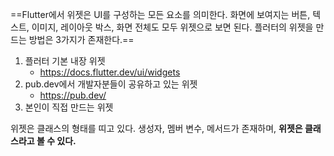 
==Flutter에서 위젯은 UI를 구성하는 모든 요소를 의미한다.
화면에 보여지는 버튼, 텍스트, 이미지, 레이아웃 박스, 화면 전체도 모두 위젯으로 보면 된다.
플러터의 위젯을 만드는 방법은 3가지가 존재한다.==

1. 플러터 기본 내장 위젯
	- https://docs.flutter.dev/ui/widgets
2. pub.dev에서 개발자분들이 공유하고 있는 위젯
	- https://pub.dev/
3. 본인이 직접 만드는 위젯

위젯은 클래스의 형태를 띠고 있다.
생성자, 멤버 변수, 메서드가 존재하며, **위젯은 클래스라고 볼 수 있다.**



